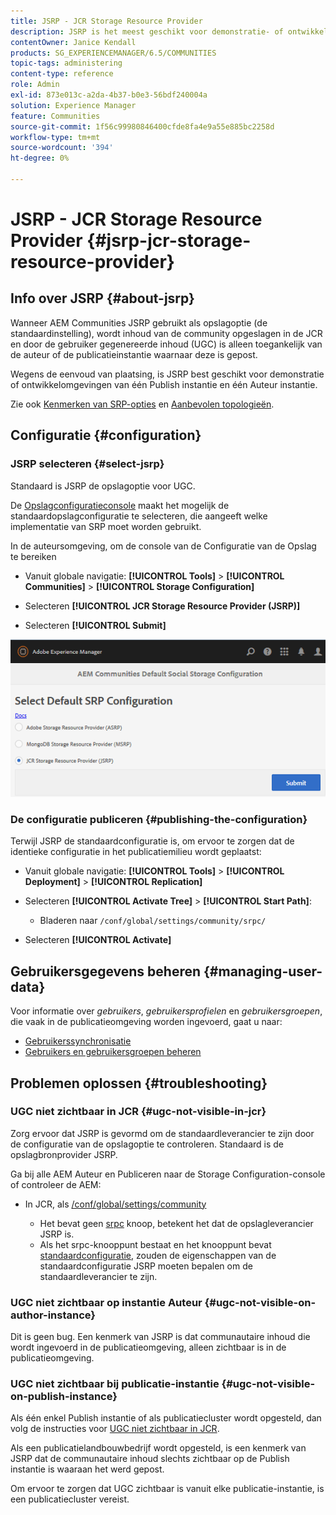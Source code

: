 ```yaml
---
title: JSRP - JCR Storage Resource Provider
description: JSRP is het meest geschikt voor demonstratie- of ontwikkelomgevingen van één instantie Publish en één instantie Auteur
contentOwner: Janice Kendall
products: SG_EXPERIENCEMANAGER/6.5/COMMUNITIES
topic-tags: administering
content-type: reference
role: Admin
exl-id: 873e013c-a2da-4b37-b0e3-56bdf240004a
solution: Experience Manager
feature: Communities
source-git-commit: 1f56c99980846400cfde8fa4e9a55e885bc2258d
workflow-type: tm+mt
source-wordcount: '394'
ht-degree: 0%

---
```


# JSRP - JCR Storage Resource Provider {#jsrp-jcr-storage-resource-provider}

## Info over JSRP {#about-jsrp}

Wanneer AEM Communities JSRP gebruikt als opslagoptie (de standaardinstelling), wordt inhoud van de community opgeslagen in de JCR en door de gebruiker gegenereerde inhoud (UGC) is alleen toegankelijk van de auteur of de publicatieinstantie waarnaar deze is gepost.

Wegens de eenvoud van plaatsing, is JSRP best geschikt voor demonstratie of ontwikkelomgevingen van één Publish instantie en één Auteur instantie.

Zie ook [Kenmerken van SRP-opties](working-with-srp.md#characteristics-of-srp-options) en [Aanbevolen topologieën](topologies.md).

## Configuratie {#configuration}

### JSRP selecteren {#select-jsrp}

Standaard is JSRP de opslagoptie voor UGC.

De [Opslagconfiguratieconsole](srp-config.md) maakt het mogelijk de standaardopslagconfiguratie te selecteren, die aangeeft welke implementatie van SRP moet worden gebruikt.

In de auteursomgeving, om de console van de Configuratie van de Opslag te bereiken

* Vanuit globale navigatie: **[!UICONTROL Tools]** > **[!UICONTROL Communities]** > **[!UICONTROL Storage Configuration]**

* Selecteren **[!UICONTROL JCR Storage Resource Provider (JSRP)]**

* Selecteren **[!UICONTROL Submit]**

![jsrp-configuration](assets/jsrp-configuration.png)

### De configuratie publiceren {#publishing-the-configuration}

Terwijl JSRP de standaardconfiguratie is, om ervoor te zorgen dat de identieke configuratie in het publicatiemilieu wordt geplaatst:

* Vanuit globale navigatie: **[!UICONTROL Tools]** > **[!UICONTROL Deployment]** > **[!UICONTROL Replication]**
* Selecteren **[!UICONTROL Activate Tree]** > **[!UICONTROL Start Path]**:

   * Bladeren naar `/conf/global/settings/community/srpc/`

* Selecteren **[!UICONTROL Activate]**

## Gebruikersgegevens beheren {#managing-user-data}

Voor informatie over *gebruikers*, *gebruikersprofielen* en *gebruikersgroepen*, die vaak in de publicatieomgeving worden ingevoerd, gaat u naar:

* [Gebruikerssynchronisatie](sync.md)
* [Gebruikers en gebruikersgroepen beheren](users.md)

## Problemen oplossen {#troubleshooting}

### UGC niet zichtbaar in JCR {#ugc-not-visible-in-jcr}

Zorg ervoor dat JSRP is gevormd om de standaardleverancier te zijn door de configuratie van de opslagoptie te controleren. Standaard is de opslagbronprovider JSRP.

Ga bij alle AEM Auteur en Publiceren naar de Storage Configuration-console of controleer de AEM:

* In JCR, als [/conf/global/settings/community](http://localhost:4502/crx/de/index.jsp#/conf/global/settings/community)

   * Het bevat geen [srpc](http://localhost:4502/crx/de/index.jsp#/conf/global/settings/community/srpc) knoop, betekent het dat de opslagleverancier JSRP is.
   * Als het srpc-knooppunt bestaat en het knooppunt bevat [standaardconfiguratie](http://localhost:4502/crx/de/index.jsp#/conf/global/settings/community/srpc/defaultconfiguration), zouden de eigenschappen van de standaardconfiguratie JSRP moeten bepalen om de standaardleverancier te zijn.

### UGC niet zichtbaar op instantie Auteur {#ugc-not-visible-on-author-instance}

Dit is geen bug. Een kenmerk van JSRP is dat communautaire inhoud die wordt ingevoerd in de publicatieomgeving, alleen zichtbaar is in de publicatieomgeving.

### UGC niet zichtbaar bij publicatie-instantie {#ugc-not-visible-on-publish-instance}

Als één enkel Publish instantie of als publicatiecluster wordt opgesteld, dan volg de instructies voor [UGC niet zichtbaar in JCR](#ugc-not-visible-in-jcr).

Als een publicatielandbouwbedrijf wordt opgesteld, is een kenmerk van JSRP dat de communautaire inhoud slechts zichtbaar op de Publish instantie is waaraan het werd gepost.

Om ervoor te zorgen dat UGC zichtbaar is vanuit elke publicatie-instantie, is een publicatiecluster vereist.

